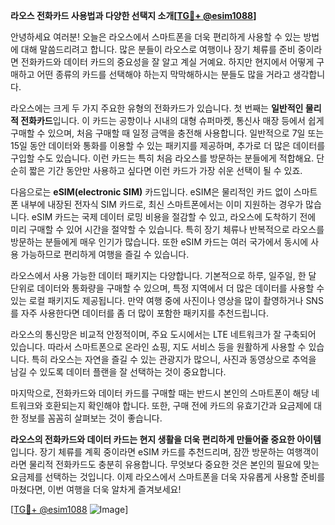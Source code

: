 **라오스 전화카드 사용법과 다양한 선택지 소개[[TG💪+ @esim1088](https://t.me/s/esim1088)]**

안녕하세요 여러분! 오늘은 라오스에서 스마트폰을 더욱 편리하게 사용할 수 있는 방법에 대해 말씀드리려고 합니다. 많은 분들이 라오스로 여행이나 장기 체류를 준비 중이라면 전화카드와 데이터 카드의 중요성을 잘 알고 계실 거예요. 하지만 현지에서 어떻게 구매하고 어떤 종류의 카드를 선택해야 하는지 막막해하시는 분들도 많을 거라고 생각합니다.

라오스에는 크게 두 가지 주요한 유형의 전화카드가 있습니다. 첫 번째는 **일반적인 물리적 전화카드**입니다. 이 카드는 공항이나 시내의 대형 슈퍼마켓, 통신사 매장 등에서 쉽게 구매할 수 있으며, 처음 구매할 때 일정 금액을 충전해 사용합니다. 일반적으로 7일 또는 15일 동안 데이터와 통화를 이용할 수 있는 패키지를 제공하며, 추가로 더 많은 데이터를 구입할 수도 있습니다. 이런 카드는 특히 처음 라오스를 방문하는 분들에게 적합해요. 단순히 짧은 기간 동안만 사용하고 싶다면 이런 카드가 가장 쉬운 선택이 될 수 있죠.

다음으로는 **eSIM(electronic SIM)** 카드입니다. eSIM은 물리적인 카드 없이 스마트폰 내부에 내장된 전자식 SIM 카드로, 최신 스마트폰에서는 이미 지원하는 경우가 많습니다. eSIM 카드는 국제 데이터 로밍 비용을 절감할 수 있고, 라오스에 도착하기 전에 미리 구매할 수 있어 시간을 절약할 수 있습니다. 특히 장기 체류나 반복적으로 라오스를 방문하는 분들에게 매우 인기가 많습니다. 또한 eSIM 카드는 여러 국가에서 동시에 사용 가능하므로 편리하게 여행을 즐길 수 있습니다.

라오스에서 사용 가능한 데이터 패키지는 다양합니다. 기본적으로 하루, 일주일, 한 달 단위로 데이터와 통화량을 구매할 수 있으며, 특정 지역에서 더 많은 데이터를 사용할 수 있는 로컬 패키지도 제공됩니다. 만약 여행 중에 사진이나 영상을 많이 촬영하거나 SNS를 자주 사용한다면 데이터를 좀 더 많이 포함한 패키지를 추천드립니다.

라오스의 통신망은 비교적 안정적이며, 주요 도시에서는 LTE 네트워크가 잘 구축되어 있습니다. 따라서 스마트폰으로 온라인 쇼핑, 지도 서비스 등을 원활하게 사용할 수 있습니다. 특히 라오스는 자연을 즐길 수 있는 관광지가 많으니, 사진과 동영상으로 추억을 남길 수 있도록 데이터 플랜을 잘 선택하는 것이 중요합니다.

마지막으로, 전화카드와 데이터 카드를 구매할 때는 반드시 본인의 스마트폰이 해당 네트워크와 호환되는지 확인해야 합니다. 또한, 구매 전에 카드의 유효기간과 요금제에 대한 정보를 꼼꼼히 살펴보는 것이 좋습니다.

**라오스의 전화카드와 데이터 카드는 현지 생활을 더욱 편리하게 만들어줄 중요한 아이템**입니다. 장기 체류를 계획 중이라면 eSIM 카드를 추천드리며, 잠깐 방문하는 여행객이라면 물리적 전화카드도 충분히 유용합니다. 무엇보다 중요한 것은 본인의 필요에 맞는 요금제를 선택하는 것입니다. 이제 라오스에서 스마트폰을 더욱 자유롭게 사용할 준비를 마쳤다면, 이번 여행을 더욱 알차게 즐겨보세요!

[[TG💪+ @esim1088](https://t.me/s/esim1088) ![Image](https://i.postimg.cc/Y0z9fWf4/image.png)]